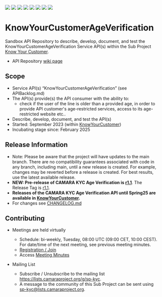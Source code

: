 <a href="https://github.com/camaraproject/KnowYourCustomerAgeVerification/commits/" title="Last Commit"><img src="https://img.shields.io/github/last-commit/camaraproject/KnowYourCustomerAgeVerification?style=plastic"></a>
<a href="https://github.com/camaraproject/KnowYourCustomerAgeVerification/issues" title="Open Issues"><img src="https://img.shields.io/github/issues/camaraproject/KnowYourCustomerAgeVerification?style=plastic"></a>
<a href="https://github.com/camaraproject/KnowYourCustomerAgeVerification/pulls" title="Open Pull Requests"><img src="https://img.shields.io/github/issues-pr/camaraproject/KnowYourCustomerAgeVerification?style=plastic"></a>
<a href="https://github.com/camaraproject/KnowYourCustomerAgeVerification/graphs/contributors" title="Contributors"><img src="https://img.shields.io/github/contributors/camaraproject/KnowYourCustomerAgeVerification?style=plastic"></a>
<a href="https://github.com/camaraproject/KnowYourCustomerAgeVerification" title="Repo Size"><img src="https://img.shields.io/github/repo-size/camaraproject/KnowYourCustomerAgeVerification?style=plastic"></a>
<a href="https://github.com/camaraproject/KnowYourCustomerAgeVerification/blob/main/LICENSE" title="License"><img src="https://img.shields.io/badge/License-Apache%202.0-green.svg?style=plastic"></a>
<a href="https://github.com/camaraproject/KnowYourCustomerAgeVerification/releases/latest" title="Latest Release"><img src="https://img.shields.io/github/release/camaraproject/KnowYourCustomerAgeVerification?style=plastic"></a>
<a href="https://github.com/camaraproject/Governance/blob/main/ProjectStructureAndRoles.md" title="Sandbox API Repository"><img src="https://img.shields.io/badge/Sandbox%20API%20Repository-yellow?style=plastic"></a>

# KnowYourCustomerAgeVerification

Sandbox API Repository to describe, develop, document, and test the KnowYourCustomerAgeVerification Service API(s) within the Sub Project [Know Your Customer](https://lf-camaraproject.atlassian.net/wiki/x/I4DGB).

* API Repository [wiki page](https://lf-camaraproject.atlassian.net/wiki/x/mYAzC)

## Scope

* Service API(s) “KnowYourCustomerAgeVerification” (see APIBacklog.md) 
* The API(s) provide(s) the API consumer with the ability to:  
  * check if the user of the line is older than a provided age, in order to provide API customer's age-restricted services, access to its age-restricted website etc..
* Describe, develop, document, and test the API(s)
* Started: September 2023 (within [KnowYourCustomer](https://github.com/camaraproject/KnowYourCustomer))
* Incubating stage since: February 2025

## Release Information

* Note: Please be aware that the project will have updates to the main branch. There are no compatibility guarantees associated with code in any branch, including main, until a new release is created. For example, changes may be reverted before a release is created. For best results, use the latest available release.
* **NEW: Pre-release of CAMARA KYC Age Verification is [r1.1](https://github.com/camaraproject/KnowYourCustomerAgeVerification/tree/r1.1)**. The Release Tag is [r1.1](https://github.com/camaraproject/KnowYourCustomerAgeVerification/releases/tag/r1.1).
* **Releases of the CAMARA KYC Age Verification API until Spring25 are available in [KnowYourCustomer](https://github.com/camaraproject/KnowYourCustomer).**
* For changes see [CHANGELOG.md](https://github.com/camaraproject/KnowYourCustomerAgeVerification/blob/main/CHANGELOG.md)    

## Contributing

* Meetings are held virtually <!-- for new, independent Sandbox API repositories request a meeting link from the LF admin team or replace the information with the existing meeting information of the Sub Project -->

  * Schedule: bi-weekly, Tuesday, 08:00 UTC (09:00 CET, 10:00 CEST). For date/time of the next meeting, see previous meeting minutes.
  * [Registration / Join](https://zoom-lfx.platform.linuxfoundation.org/meeting/96235150735?password=7e3fea67-a76e-4941-8a70-392cf5545917)
  * Access [Meeting Minutes](https://lf-camaraproject.atlassian.net/wiki/spaces/CAM/pages/14551060/KnowYourCustomer+Meeting+Minutes)

* Mailing List
  * Subscribe / Unsubscribe to the mailing list <https://lists.camaraproject.org/g/sp-kyc>.
  * A message to the community of this Sub Project can be sent using <sp-kyc@lists.camaraproject.org>.

